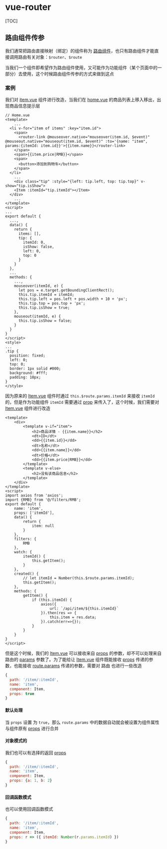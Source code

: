 # vue-router

[TOC]

## 路由组件传参

我们通常把路由直接映射（绑定）的组件称为 <u>路由组件</u>，也只有路由组件才能直接调用路由有关对象：`$router`、`$route`

当我们一个组件即希望作为路由组件使用，又可能作为功能组件（某个页面中的一部分）去使用，这个时候路由组件传参的方式来做到这点

### 案例

我们对 <u>item.vue</u> 组件进行改造，当我们在 <u>home.vue</u> 的商品列表上移入移出，出现商品信息提示层

```vue
// Home.vue
<template>
	...
  <li v-for="item of items" :key="item.id">
    <span>
      <router-link @mouseover.native="mouseover(item.id, $event)" @mouseout.native="mouseout(item.id, $event)" :to='{name: "item", params:{itemId: item.id}}'>{{item.name}}</router-link>
    </span>
    <span>{{item.price|RMB}}</span>
    <span>
      <button>添加到购物车</button>
    </span>
  </li>
	...
	<div class="tip" :style="{left: tip.left, top: tip.top}" v-show="tip.isShow">
    <Item :itemId="tip.itemId"></Item>
  </div>
	...
</template>
<script>
...
export default {
  ...,
  data() {
    return {
      items: [],
      tip: {
        itemId: 0,
        isShow: false,
        left: 0,
        top: 0
      }
    }
  },
  ...
  methods: {
    ...,
    mouseover(itemId, e) {
      let pos = e.target.getBoundingClientRect();
      this.tip.itemId = itemId;
      this.tip.left = pos.left + pos.width + 10 + 'px';
      this.tip.top = pos.top + 'px';
      this.tip.isShow = true;
    },
    mouseout(itemId, e) {
      this.tip.isShow = false;
    }
  }
}
</script>
<style>
...
.tip {
  position: fixed;
  left: 0;
  top: 0;
  border: 1px solid #000;
  background: #fff;
  padding: 10px;
}
</style>
```

因为原来的 <u>Item.vue</u> 组件时通过 `this.$route.params.itemId` 来接收 `itemId` 的，但是作为功能组件 `itemId` 需要通过 <u>prop</u>  来传入了，这个时候，我们需要对 <u>Item.vue</u> 组件进行改造

```vue
<template>
    <div>
        <template v-if="item">
            <h2>商品详情 - {{item.name}}</h2>
            <dt>ID</dt>
            <dd>{{item.id}}</dd>
            <dt>名称</dt>
            <dd>{{item.name}}</dd>
            <dt>价格</dt>
            <dd>{{item.price|RMB}}</dd>
        </template>
        <template v-else>
            <h2>没有该商品信息</h2>
        </template>
    </div>
</template>
<script>
import axios from 'axios';
import {RMB} from '@/filters/RMB';
export default {
    name: 'item',
    props: ['itemId'],
    data() {
        return {
            item: null
        }
    },
    filters: {
        RMB
    },
    watch: {
        itemId() {
            this.getItem();
        }
    },
    created() {
        // let itemId = Number(this.$route.params.itemId);
        this.getItem();
    },
    methods: {
        getItem() {
            if (this.itemId) {
                axios({
                    url: `/api/item/${this.itemId}`
                }).then(res => {
                    this.item = res.data;
                }).catch(err=>{});
            }
        }
    }
}
</script>
```

但是这个时候，我们的 <u>Item.vue</u>  可以接收来自 <u>props</u> 的参数，却不可以处理来自路由的 <u>params</u> 参数了。为了能给让 <u>Item.vue</u> 组件既能接收 <u>props</u> 传递的参数，也能接收 <u>route.params</u> 传递的参数，需要对 路由 也进行一些改造

```javascript
{
  path: '/item/:itemId',
  name: 'item',
  component: Item,
  props: true
}
```

#### 默认处理

当 `props` 设置 为 `true`，那么 `route.params` 中的数据自动就会被设置为组件属性与组件原有 <u>props</u> 进行合并

#### 对象模式的 

我们也可以有选择的返回 <u>props</u>

```javascript
{
  path: '/item/:itemId',
  name: 'item',
  component: Item,
  props: {a: 1, b: 2}
}
```

#### 回调函数模式

也可以使用回调函数模式

```javascript
{
  path: '/item/:itemId',
  name: 'item',
  component: Item,
  props: r => ({ itemId: Number(r.params.itemId) })
}
```

